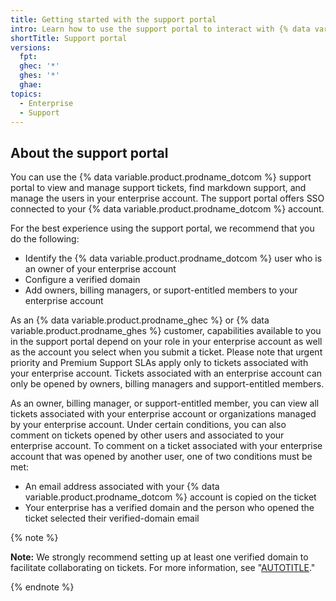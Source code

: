 ```yaml
---
title: Getting started with the support portal
intro: Learn how to use the support portal to interact with {% data variables.contact.github_support %}.
shortTitle: Support portal
versions:
  fpt: 
  ghec: '*'
  ghes: '*'
  ghae: 
topics:
  - Enterprise
  - Support
---
```


## About the support portal

You can use the {% data variable.product.prodname_dotcom %} support portal to view and manage support tickets, find markdown support, and manage the users in your enterprise account. The support portal offers SSO connected to your {% data variable.product.prodname_dotcom %} account.

For the best experience using the support portal, we recommend that you do the following:

- Identify the {% data variable.product.prodname_dotcom %} user who is an owner of your enterprise account
- Configure a verified domain
- Add owners, billing managers, or suport-entitled members to your enterprise account
  
As an {% data variable.product.prodname_ghec %} or {% data variable.product.prodname_ghes %} customer, capabilities available to you in the support portal depend on your role in your enterprise account as well as the account you select when you submit a ticket. Please note that urgent priority and Premium Support SLAs apply only to tickets associated with your enterprise account. Tickets associated with an enterprise account can only be opened by owners, billing managers and support-entitled members.

As an owner, billing manager, or support-entitled member, you can view all tickets associated with your enterprise account or organizations managed by your enterprise account. Under certain conditions, you can also comment on tickets opened by other users and associated to your enterprise account. To comment on a ticket associated with your enterprise account that was opened by another user, one of two conditions must be met:

- An email address associated with your {% data variable.product.prodname_dotcom %} account is copied on the ticket
- Your enterprise has a verified domain and the person who opened the ticket selected their verified-domain email

{% note %}

**Note:** We strongly recommend setting up at least one verified domain to facilitate collaborating on tickets. For more information, see "[AUTOTITLE](/organizations/managing-organization-settings/verifying-or-approving-a-domain-for-your-organization)."

{% endnote %}
